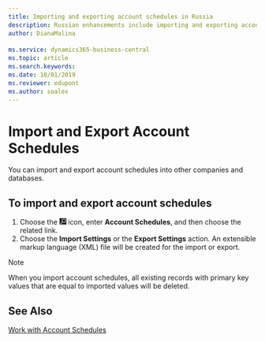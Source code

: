 ```yaml
---
title: Importing and exporting account schedules in Russia
description: Russian enhancements include importing and exporting account schedules.
author: DianaMalina

ms.service: dynamics365-business-central
ms.topic: article
ms.search.keywords:
ms.date: 10/01/2019
ms.reviewer: edupont
ms.author: soalex
---
```


# Import and Export Account Schedules

You can import and export account schedules into other companies and databases.

## To import and export account schedules

1. Choose the ![Lightbulb that opens the Tell Me feature](../../media/ui-search/search_small.png "Tell me what you want to do") icon, enter **Account Schedules**, and then choose the related link.
2. Choose the **Import Settings** or the **Export Settings** action. An extensible markup language (XML) file will be created for the import or export.

> [!NOTE]
> When you import account schedules, all existing records with primary key values that are equal to imported values will be deleted.

## See Also

[Work with Account Schedules](How-to-Work-with-Account-Schedules.md)  
